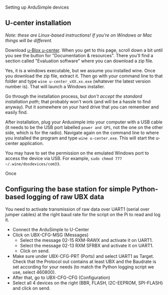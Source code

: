 Setting up ArduSimple devices

## U-center installation
*Note: these are Linux-based instructions! If you're on Windows or Mac things will be different.*

Download [u-Blox u-center](https://www.u-blox.com/de/product/u-center). When you get to this page, scroll down a bit until you see the button for "Documentation & resources". There you'll find a section called "Evaluation software" where you can download a zip file.

Yes, it is a windows executable, but we assume you installed wine. Once you download the zip file, extract it. Then go with your command line to that folder and type ```wine u-center_vXX.xx.exe``` (whatever the latest version number is). That will launch a Windows installer.

Go through the installation process, but _don't accept the standard installation path_; that probably won't work (and will be a hassle to find anyway). Put it somewhere on your hard drive that you can remember and easily find.

After installation, plug your Ardusimple into your computer with a USB cable (it needs to be the USB port labelled ```power and GPS```, not the one on the other side, which is for the radio). Navigate again on the command line to where you installed the program and type ```wine u-center.exe```. This will start the u-center application. 

You may have to set the permission on the emulated Windows port to access the device via USB. For example, ```sudo chmod 777 ~/.wine/dosdevices/com33```.

Once 

## Configuring the base station for simple Python-based logging of raw UBX data
You need to activate transmission of raw data over UART1 (serial over jumper cables) at the right baud rate for the script on the Pi to read and log it.
- Connect the ArduSimple to U-Center
- Click on UBX-CFG-MSG (Messages)
  - Select the message 02-15 RXM-RAWX and activate it on UART1.
  - Select the message 02-13 RXM SFRBX and activate it on UART1.
  - Click on send.
- Make sure under UBX-CFG-PRT (Ports) and select UART1 as Target. Check that the Protocol out contains at least UBX and the Baudrate is set according for your needs (to match the Python logging script we use, select 460800).
- After that, go to UBX-CFG-CFG (Configuration)
- Select all 4 devices on the right (BBR, FLASH, I2C-EEPROM, SPI-FLASH) and click on send.
